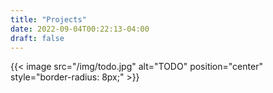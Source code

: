 ```yaml
---
title: "Projects"
date: 2022-09-04T00:22:13-04:00
draft: false
---
```


{{< image src="/img/todo.jpg" alt="TODO" position="center" style="border-radius: 8px;" >}}